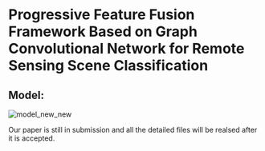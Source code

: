 # Progressive Feature Fusion Framework Based on Graph Convolutional Network for Remote Sensing Scene Classification

## Model: 
![model_new_new](https://github.com/I3ab/PFFGCN/assets/140407925/cec042a6-1972-4bb5-b2d3-970331524794)

Our paper is still in submission and all the detailed files will be realsed after it is accepted.


